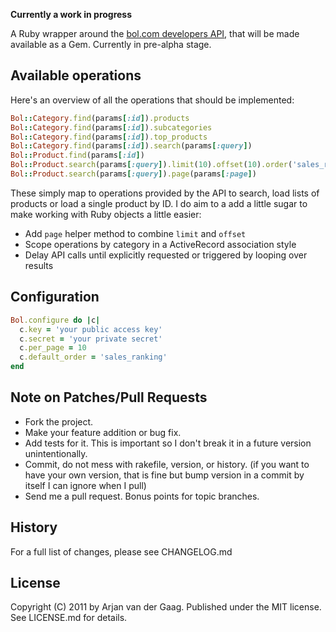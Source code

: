 **Currently a work in progress**

A Ruby wrapper around the [bol.com developers API][docs], that will be made
available as a Gem. Currently in pre-alpha stage.

[docs]: http://developers.bol.com

## Available operations

Here's an overview of all the operations that should be implemented:

```ruby
Bol::Category.find(params[:id]).products
Bol::Category.find(params[:id]).subcategories
Bol::Category.find(params[:id]).top_products
Bol::Category.find(params[:id]).search(params[:query])
Bol::Product.find(params[:id])
Bol::Product.search(params[:query]).limit(10).offset(10).order('sales_ranking ASC')
Bol::Product.search(params[:query]).page(params[:page])
```

These simply map to operations provided by the API to search, load lists of
products or load a single product by ID. I do aim to a add a little sugar
to make working with Ruby objects a little easier:

* Add `page` helper method to combine `limit` and `offset`
* Scope operations by category in a ActiveRecord association style
* Delay API calls until explicitly requested or triggered by looping over
  results

## Configuration

```ruby
Bol.configure do |c|
  c.key = 'your public access key'
  c.secret = 'your private secret'
  c.per_page = 10
  c.default_order = 'sales_ranking'
end
```

## Note on Patches/Pull Requests

* Fork the project.
* Make your feature addition or bug fix.
* Add tests for it. This is important so I don't break it in a future version
  unintentionally.
* Commit, do not mess with rakefile, version, or history. (if you want to have
  your own version, that is fine but bump version in a commit by itself I can
  ignore when I pull)
* Send me a pull request. Bonus points for topic branches.

## History

For a full list of changes, please see CHANGELOG.md

## License

Copyright (C) 2011 by Arjan van der Gaag. Published under the MIT license. See
LICENSE.md for details.
